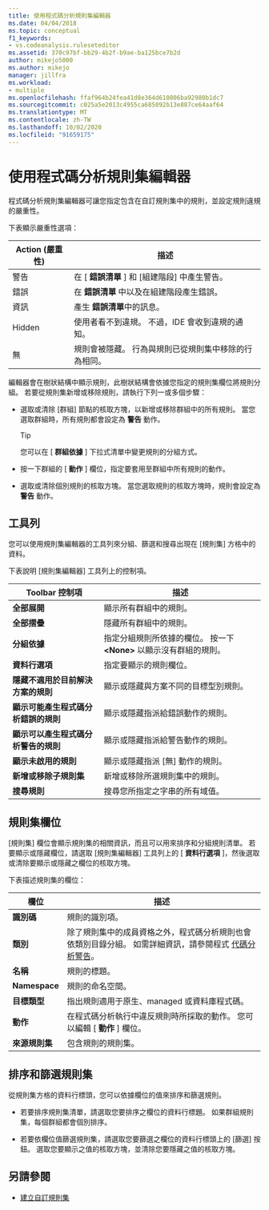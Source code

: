 ```yaml
---
title: 使用程式碼分析規則集編輯器
ms.date: 04/04/2018
ms.topic: conceptual
f1_keywords:
- vs.codeanalysis.ruleseteditor
ms.assetid: 370c97bf-bb29-4b2f-b9ae-ba125bce7b2d
author: mikejo5000
ms.author: mikejo
manager: jillfra
ms.workload:
- multiple
ms.openlocfilehash: ffaf964b24fea41d8e364d610806ba92980b1dc7
ms.sourcegitcommit: c025a5e2013c4955ca685092b13e887ce64aaf64
ms.translationtype: MT
ms.contentlocale: zh-TW
ms.lasthandoff: 10/02/2020
ms.locfileid: "91659175"
---
```

# <a name="use-the-code-analysis-rule-set-editor"></a>使用程式碼分析規則集編輯器

程式碼分析規則集編輯器可讓您指定包含在自訂規則集中的規則，並設定規則違規的嚴重性。

下表顯示嚴重性選項：

|Action (嚴重性) |描述|
|-|-|
|警告|在 [ **錯誤清單** ] 和 [組建階段] 中產生警告。|
|錯誤|在 **錯誤清單** 中以及在組建階段產生錯誤。|
|資訊|產生 **錯誤清單**中的訊息。|
|Hidden|使用者看不到違規。 不過，IDE 會收到違規的通知。|
|無|規則會被隱藏。 行為與規則已從規則集中移除的行為相同。|

編輯器會在樹狀結構中顯示規則，此樹狀結構會依據您指定的規則集欄位將規則分組。 若要從規則集新增或移除規則，請執行下列一或多個步驟：

- 選取或清除 [群組] 節點的核取方塊，以新增或移除群組中的所有規則。 當您選取群組時，所有規則都會設定為 **警告** 動作。

   > [!TIP]
   > 您可以在 [ **群組依據** ] 下拉式清單中變更規則的分組方式。

- 按一下群組的 [ **動作** ] 欄位，指定要套用至群組中所有規則的動作。

- 選取或清除個別規則的核取方塊。 當您選取規則的核取方塊時，規則會設定為 **警告** 動作。

## <a name="toolbar"></a>工具列

您可以使用規則集編輯器的工具列來分組、篩選和搜尋出現在 [規則集] 方格中的資料。

下表說明 [規則集編輯器] 工具列上的控制項。

|Toolbar 控制項|描述|
|---------------------|-----------------|
|**全部展開**|顯示所有群組中的規則。|
|**全部摺疊**|隱藏所有群組中的規則。|
|**分組依據**|指定分組規則所依據的欄位。 按一下 **\<None>** 以顯示沒有群組的規則。|
|**資料行選項**|指定要顯示的規則欄位。|
|**隱藏不適用於目前解決方案的規則**|顯示或隱藏與方案不同的目標型別規則。|
|**顯示可能產生程式碼分析錯誤的規則**|顯示或隱藏指派給錯誤動作的規則。|
|**顯示可以產生程式碼分析警告的規則**|顯示或隱藏指派給警告動作的規則。|
|**顯示未啟用的規則**|顯示或隱藏指派 [無] 動作的規則。|
|**新增或移除子規則集**|新增或移除所選規則集中的規則。|
|**搜尋規則**|搜尋您所指定之字串的所有域值。|

## <a name="rule-set-fields"></a>規則集欄位

[規則集] 欄位會顯示規則集的相關資訊，而且可以用來排序和分組規則清單。 若要顯示或隱藏欄位，請選取 [規則集編輯器] 工具列上的 [ **資料行選項** ]，然後選取或清除要顯示或隱藏之欄位的核取方塊。

下表描述規則集的欄位：

|欄位|描述|
|-----------|-----------------|
|**識別碼**|規則的識別項。|
|**類別**|除了規則集中的成員資格之外，程式碼分析規則也會依類別目錄分組。 如需詳細資訊，請參閱程式 [代碼分析警告](/dotnet/fundamentals/code-analysis/quality-rules/index)。|
|**名稱**|規則的標題。|
|**Namespace**|規則的命名空間。|
|**目標類型**|指出規則適用于原生、managed 或資料庫程式碼。|
|**動作**|在程式碼分析執行中違反規則時所採取的動作。 您可以編輯 [ **動作** ] 欄位。|
|**來源規則集**|包含規則的規則集。|

## <a name="sort-and-filter-rule-sets"></a>排序和篩選規則集

從規則集方格的資料行標頭，您可以依據欄位的值來排序和篩選規則。

- 若要排序規則集清單，請選取您要排序之欄位的資料行標題。 如果群組規則集，每個群組都會個別排序。

- 若要依欄位值篩選規則集，請選取您要篩選之欄位的資料行標頭上的 [篩選] 按鈕。 選取您要顯示之值的核取方塊，並清除您要隱藏之值的核取方塊。

## <a name="see-also"></a>另請參閱

- [建立自訂規則集](../code-quality/how-to-create-a-custom-rule-set.md)
